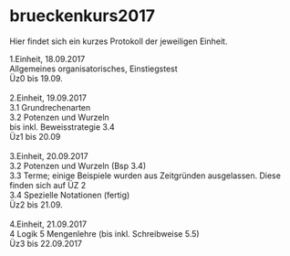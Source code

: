 # brueckenkurs2017

Hier findet sich ein kurzes Protokoll der jeweiligen Einheit.

1.Einheit, 18.09.2017 <br />
Allgemeines organisatorisches, Einstiegstest <br />
Üz0 bis 19.09. <br />
<br />
2.Einheit, 19.09.2017 <br />
3.1 Grundrechenarten <br />
3.2 Potenzen und Wurzeln <br />
bis inkl. Beweisstrategie 3.4 <br />
Üz1 bis 20.09 <br />
<br />
3.Einheit, 20.09.2017 <br />
3.2 Potenzen und Wurzeln (Bsp 3.4) <br />
3.3 Terme; einige Beispiele wurden aus Zeitgründen ausgelassen. Diese finden sich auf ÜZ 2<br />
3.4 Spezielle Notationen (fertig) <br />
Üz2 bis 21.09.<br /><br />
4.Einheit, 21.09.2017<br />
4 Logik
5 Mengenlehre (bis inkl. Schreibweise 5.5) <br />
Üz3 bis 22.09.2017<br /><br />
